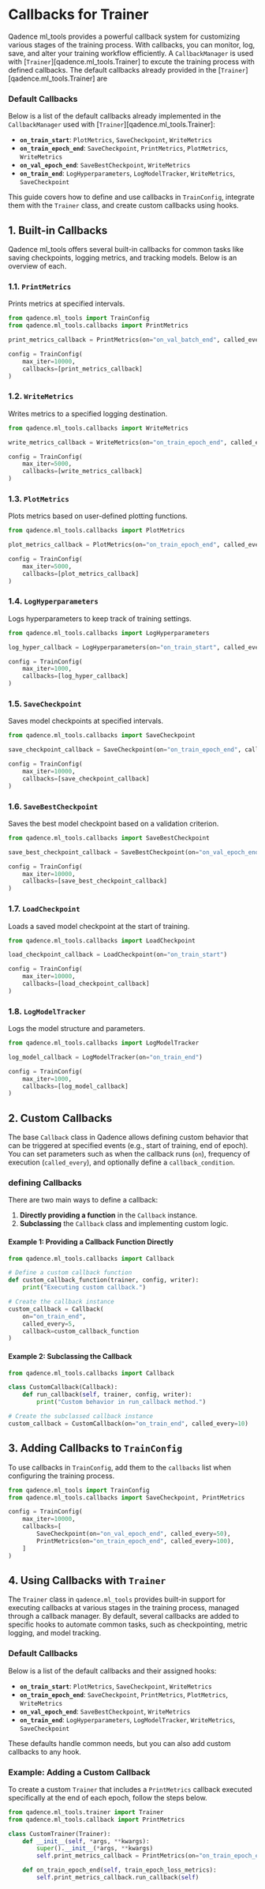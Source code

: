 
# Callbacks for Trainer

Qadence ml_tools provides a powerful callback system for customizing various stages of the training process. With callbacks, you can monitor, log, save, and alter your training workflow efficiently. A `CallbackManager` is used with [`Trainer`][qadence.ml_tools.Trainer] to excute the training process with defined callbacks. The default callbacks already provided in the [`Trainer`][qadence.ml_tools.Trainer] are

### Default Callbacks 
Below is a list of the default callbacks already implemented in the `CallbackManager` used with [`Trainer`][qadence.ml_tools.Trainer]:

- **`on_train_start`**: `PlotMetrics`, `SaveCheckpoint`, `WriteMetrics`
- **`on_train_epoch_end`**: `SaveCheckpoint`, `PrintMetrics`, `PlotMetrics`, `WriteMetrics`
- **`on_val_epoch_end`**: `SaveBestCheckpoint`, `WriteMetrics`
- **`on_train_end`**: `LogHyperparameters`, `LogModelTracker`, `WriteMetrics`, `SaveCheckpoint`

This guide covers how to define and use callbacks in `TrainConfig`, integrate them with the `Trainer` class, and create custom callbacks using hooks.


## 1. Built-in Callbacks

Qadence ml_tools offers several built-in callbacks for common tasks like saving checkpoints, logging metrics, and tracking models. Below is an overview of each.

### 1.1. `PrintMetrics`

Prints metrics at specified intervals.

```python
from qadence.ml_tools import TrainConfig
from qadence.ml_tools.callbacks import PrintMetrics

print_metrics_callback = PrintMetrics(on="on_val_batch_end", called_every=100)

config = TrainConfig(
    max_iter=10000,
    callbacks=[print_metrics_callback]
)
```

### 1.2. `WriteMetrics`

Writes metrics to a specified logging destination.

```python
from qadence.ml_tools.callbacks import WriteMetrics

write_metrics_callback = WriteMetrics(on="on_train_epoch_end", called_every=50)

config = TrainConfig(
    max_iter=5000,
    callbacks=[write_metrics_callback]
)
```

### 1.3. `PlotMetrics`

Plots metrics based on user-defined plotting functions.

```python
from qadence.ml_tools.callbacks import PlotMetrics

plot_metrics_callback = PlotMetrics(on="on_train_epoch_end", called_every=100)

config = TrainConfig(
    max_iter=5000,
    callbacks=[plot_metrics_callback]
)
```

### 1.4. `LogHyperparameters`

Logs hyperparameters to keep track of training settings.

```python
from qadence.ml_tools.callbacks import LogHyperparameters

log_hyper_callback = LogHyperparameters(on="on_train_start", called_every=1)

config = TrainConfig(
    max_iter=1000,
    callbacks=[log_hyper_callback]
)
```

### 1.5. `SaveCheckpoint`

Saves model checkpoints at specified intervals.

```python
from qadence.ml_tools.callbacks import SaveCheckpoint

save_checkpoint_callback = SaveCheckpoint(on="on_train_epoch_end", called_every=100)

config = TrainConfig(
    max_iter=10000,
    callbacks=[save_checkpoint_callback]
)
```

### 1.6. `SaveBestCheckpoint`

Saves the best model checkpoint based on a validation criterion.

```python
from qadence.ml_tools.callbacks import SaveBestCheckpoint

save_best_checkpoint_callback = SaveBestCheckpoint(on="on_val_epoch_end", called_every=10)

config = TrainConfig(
    max_iter=10000,
    callbacks=[save_best_checkpoint_callback]
)
```

### 1.7. `LoadCheckpoint`

Loads a saved model checkpoint at the start of training.

```python
from qadence.ml_tools.callbacks import LoadCheckpoint

load_checkpoint_callback = LoadCheckpoint(on="on_train_start")

config = TrainConfig(
    max_iter=10000,
    callbacks=[load_checkpoint_callback]
)
```

### 1.8. `LogModelTracker`

Logs the model structure and parameters.

```python
from qadence.ml_tools.callbacks import LogModelTracker

log_model_callback = LogModelTracker(on="on_train_end")

config = TrainConfig(
    max_iter=1000,
    callbacks=[log_model_callback]
)
```


## 2. Custom Callbacks

The base `Callback` class in Qadence allows defining custom behavior that can be triggered at specified events (e.g., start of training, end of epoch). You can set parameters such as when the callback runs (`on`), frequency of execution (`called_every`), and optionally define a `callback_condition`.

### defining Callbacks

There are two main ways to define a callback:
1. **Directly providing a function** in the `Callback` instance.
2. **Subclassing** the `Callback` class and implementing custom logic.

#### Example 1: Providing a Callback Function Directly

```python
from qadence.ml_tools.callbacks import Callback

# Define a custom callback function
def custom_callback_function(trainer, config, writer):
    print("Executing custom callback.")

# Create the callback instance
custom_callback = Callback(
    on="on_train_end",
    called_every=5,
    callback=custom_callback_function
)
```

#### Example 2: Subclassing the Callback

```python
from qadence.ml_tools.callbacks import Callback

class CustomCallback(Callback):
    def run_callback(self, trainer, config, writer):
        print("Custom behavior in run_callback method.")

# Create the subclassed callback instance
custom_callback = CustomCallback(on="on_train_end", called_every=10)
```


## 3. Adding Callbacks to `TrainConfig`

To use callbacks in `TrainConfig`, add them to the `callbacks` list when configuring the training process.

```python
from qadence.ml_tools import TrainConfig
from qadence.ml_tools.callbacks import SaveCheckpoint, PrintMetrics

config = TrainConfig(
    max_iter=10000,
    callbacks=[
        SaveCheckpoint(on="on_val_epoch_end", called_every=50),
        PrintMetrics(on="on_train_epoch_end", called_every=100),
    ]
)
```

## 4. Using Callbacks with `Trainer`

The `Trainer` class in `qadence.ml_tools` provides built-in support for executing callbacks at various stages in the training process, managed through a callback manager. By default, several callbacks are added to specific hooks to automate common tasks, such as checkpointing, metric logging, and model tracking. 

### Default Callbacks 
Below is a list of the default callbacks and their assigned hooks:

- **`on_train_start`**: `PlotMetrics`, `SaveCheckpoint`, `WriteMetrics`
- **`on_train_epoch_end`**: `SaveCheckpoint`, `PrintMetrics`, `PlotMetrics`, `WriteMetrics`
- **`on_val_epoch_end`**: `SaveBestCheckpoint`, `WriteMetrics`
- **`on_train_end`**: `LogHyperparameters`, `LogModelTracker`, `WriteMetrics`, `SaveCheckpoint`

These defaults handle common needs, but you can also add custom callbacks to any hook.

### Example: Adding a Custom Callback

To create a custom `Trainer` that includes a `PrintMetrics` callback executed specifically at the end of each epoch, follow the steps below.


```python
from qadence.ml_tools.trainer import Trainer
from qadence.ml_tools.callback import PrintMetrics

class CustomTrainer(Trainer):
    def __init__(self, *args, **kwargs):
        super().__init__(*args, **kwargs)
        self.print_metrics_callback = PrintMetrics(on="on_train_epoch_end", called_every = 10)

    def on_train_epoch_end(self, train_epoch_loss_metrics):
        self.print_metrics_callback.run_callback(self)
```